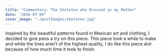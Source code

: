 ```yaml
---
title: "Commentary: The Skeleton who Dressed as my Mother"
date: "2016-07-09"
cover_image: "./postImages/skeleton.jpg"
---
```


Inspired by the beautiful patterns found in Mexican art and clothing, I decided to give pens a try on this piece. This piece took a while to make and while the lines aren’t of the highest quality, I do like this piece alot because of how much time it took to finish.